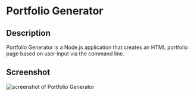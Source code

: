 # Portfolio Generator

## Description
Portfolio Generator is a Node.js application that creates an HTML portfolio page based on user input via the command line. 


## Screenshot
![screenshot of Portfolio Generator](https://user-images.githubusercontent.com/92644802/152465805-d8c5b64a-01c8-426b-8bc7-54588d4d7775.png)
